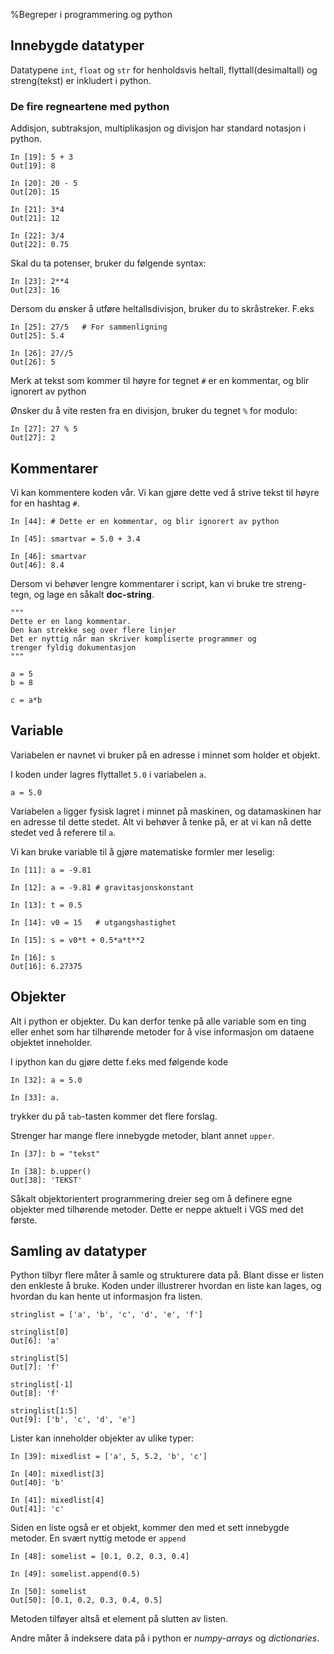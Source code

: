 %Begreper i programmering og python  

## Innebygde datatyper
Datatypene `int`, `float` og `str` for henholdsvis heltall, flyttall(desimaltall) og streng(tekst) er inkludert i python.

### De fire regneartene med python

Addisjon, subtraksjon, multiplikasjon og divisjon har standard notasjon i python.
```
In [19]: 5 + 3
Out[19]: 8

In [20]: 20 - 5
Out[20]: 15

In [21]: 3*4
Out[21]: 12

In [22]: 3/4
Out[22]: 0.75
```

Skal du ta potenser, bruker du følgende syntax:
```
In [23]: 2**4
Out[23]: 16
```

Dersom du ønsker å utføre heltallsdivisjon, bruker du to skråstreker.
F.eks

```
In [25]: 27/5   # For sammenligning
Out[25]: 5.4

In [26]: 27//5
Out[26]: 5
```
Merk at tekst som kommer til høyre for tegnet `#` er en kommentar, og blir ignorert av python

Ønsker du å vite resten fra en divisjon, bruker du tegnet `%` for modulo:

```
In [27]: 27 % 5
Out[27]: 2
```

## Kommentarer
Vi kan kommentere koden vår. Vi kan gjøre dette ved å strive tekst til høyre for en
hashtag `#`.

```
In [44]: # Dette er en kommentar, og blir ignorert av python

In [45]: smartvar = 5.0 + 3.4

In [46]: smartvar
Out[46]: 8.4
```

Dersom vi behøver lengre kommentarer i script, kan vi bruke tre streng-tegn, og
lage en såkalt **doc-string**.

```
"""
Dette er en lang kommentar.
Den kan strekke seg over flere linjer
Det er nyttig når man skriver kompliserte programmer og
trenger fyldig dokumentasjon
"""

a = 5
b = 8

c = a*b
```

## Variable
Variabelen er navnet vi bruker på en adresse i minnet som holder et objekt.

I koden under lagres flyttallet `5.0` i variabelen `a`.
```
a = 5.0
```
Variabelen `a` ligger fysisk lagret i minnet på maskinen, og datamaskinen har en adresse til dette stedet. Alt vi behøver å tenke på, er at vi kan nå dette stedet ved
å referere til `a`.

Vi kan bruke variable til å gjøre matematiske formler mer leselig:

```
In [11]: a = -9.81

In [12]: a = -9.81 # gravitasjonskonstant

In [13]: t = 0.5

In [14]: v0 = 15   # utgangshastighet

In [15]: s = v0*t + 0.5*a*t**2

In [16]: s
Out[16]: 6.27375
```



## Objekter
Alt i python er objekter. Du kan derfor tenke på alle variable som en ting eller
enhet som har tilhørende metoder for å vise informasjon om dataene objektet inneholder.

I ipython kan du gjøre dette f.eks med følgende kode

```
In [32]: a = 5.0

In [33]: a.
```
trykker du på `tab`-tasten kommer det flere forslag.

Strenger har mange flere innebygde metoder, blant annet `upper`.
```
In [37]: b = "tekst"

In [38]: b.upper()
Out[38]: 'TEKST'
```

Såkalt objektorientert programmering dreier seg om å definere egne objekter med tilhørende metoder. Dette er neppe aktuelt i VGS med det første.

## Samling av datatyper
Python tilbyr flere måter å samle og strukturere data på. Blant disse er listen
den enkleste å bruke. Koden under illustrerer hvordan en liste kan lages, og hvordan
du kan hente ut informasjon fra listen.

```
stringlist = ['a', 'b', 'c', 'd', 'e', 'f']

stringlist[0]
Out[6]: 'a'

stringlist[5]
Out[7]: 'f'

stringlist[-1]
Out[8]: 'f'

stringlist[1:5]
Out[9]: ['b', 'c', 'd', 'e']
```


Lister kan inneholder objekter av ulike typer:

```
In [39]: mixedlist = ['a', 5, 5.2, 'b', 'c']

In [40]: mixedlist[3]
Out[40]: 'b'

In [41]: mixedlist[4]
Out[41]: 'c'
```

Siden en liste også er et objekt, kommer den med et sett innebygde metoder.
En svært nyttig metode er `append`

```
In [48]: somelist = [0.1, 0.2, 0.3, 0.4]

In [49]: somelist.append(0.5)

In [50]: somelist
Out[50]: [0.1, 0.2, 0.3, 0.4, 0.5]
```
Metoden tilføyer altså et element på slutten av listen.

Andre måter å indeksere data på i python er *numpy-arrays* og *dictionaries*.


